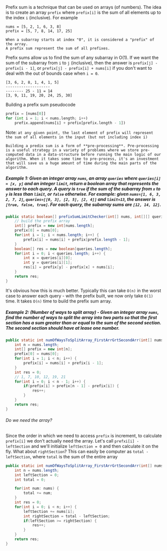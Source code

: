 Prefix sum is a technique that can be used on arrays (of numbers). The idea is to create an array `prefix` where `prefix[i]` is the sum of all elements up to the index `i` (inclusive). For example
```
nums = [5, 2, 1, 6, 3, 8]
prefix = [5, 7, 8, 14, 17, 25]

When a subarray starts at index "0", it is considered a "prefix" of the array. 
A prefix sum represent the sum of all prefixes.
```

Prefix sums allow us to find the sum of any subarray in O(1). If we want the sum of the subarray from `i` to `j` (inclusive), then the answer is `prefix[j] - prefix[i - 1]`, or `prefix[j] - prefix[i] + nums[i]` if you don't want to deal with the  out of bounds case when `i = 0`. 

```
[3, 6, 2, 8, 1, 4, 1, 5]
--------------------
-------- 25 - 11 = 14
[3, 9, 11, 19, 20, 24, 25, 30]
```

Building a prefix sum pseudocode
```python
prefix = [nums[0]]
for (int i = 1; i < nums.length; i++) 
	prefix.append(nums[i] + prefix[prefix.length - 1])
```
Note: `at any given point, the last element of prefix will represent the sum of all elements in the input (but not including index i)`

```
Building a predix sum is a form of **pre-processing**. Pre-processing is a useful strategy in a variety of problems where we store pre-computed data in a data-structure before running the main logic of our algorithm. When it takes some time to pre-process, it's an investment that will save us a huge amount of time during the main parts of the algorithm.
```
##### Example 1: Given an integer array `nums`, an array `queries` where `queries[i] = [x, y]` and an integer `limit`, return a boolean array that represents the answer to each query. A query is `true` if the sum of the subarray from `x` to `y` is less than `limit`, or `false` otherwise. For example: given `nums=[1, 6, 3, 2, 7, 2]`, `queries=[[0, 3], [2, 5], [2, 4]]` and `limit=13`, the answer is `[true, false, true]`. For each query, the subarray sums are `[12, 14, 12]`. 

```java
public static boolean[] prefixSumLimitChecker(int[] nums, int[][] queries, int limit) {
	// build the prefix array
	int[] prefix = new int[nums.length];
	prefix[0] = nums[0];
	for(int i = 1; i < nums.length; i++) {
		prefix[i] = nums[i] + prefix[prefix.length - 1];
	}
	boolean[] res = new boolean[queries.length];
	for(int i = 0; i < queries.length; i++) {
		int x = queries[i][0];
		int y = queries[i][1];
		res[i] = prefix[y] - prefix[x] + nums[i];
	} 
	return res;
}
```
It's obvious how this is much better. Typically this can take `O(n)` in the worst case to answer each query - with the prefix built, we now only take `O(1)` time. It takes `O(n)` time to build the prefix sum array. 

##### Example 2: (Number of ways to split array) - Given an integer array `nums`, find the number of ways to split the array into two parts so that the first section has a sum greater than or equal to the sum of the second section. The second section should have at lease one number.
```java
public static int numOfWaysToSplitArray_FirstArrGrtSecondArr(int[] nums) {
	int n = nums.length;
	int[] prefix = new int[n];
	prefix[0] = nums[0];
	for(int i = 1; i < n; i++) {
		prefix[i] = nums[i] + prefix[i - 1];
	}
	int res = 0;
	// 1, 7, 10, 12, 19, 21
	for(int i = 0; i < n - 1; i++) {
		if(prefix[i] > prefix[n - 1] - prefix[i]) {
			res++;
		}
	}
	return res;
}
```

###### Do we need the array?  
Since the order in which we need to access `prefix` is increment, to calculate `prefix[i]` we don't actually need the array. Let's call `prefxi[i] - leftSection` and we'll initialize `leftSection = 0` and then calculate it on the fly. 
What about `rightSection`? This can easily be computer as `total - leftSection`, where `total` is the sum of the entire array 
```java
public static int numOfWaysToSplitArray_FirstArrGrtSecondArr(int[] nums) {
	int n = nums.length;
	int leftSection = 0;
	int total = 0;

	for(int num: nums) {
		total += num;
	}
	int res = 0;
	for(int i = 0; i < n; i++) {
		leftSection += nums[i];
		int rightSection = total - leftSection;
		if(leftSection >= rightSection) {
			res++;
		} 
	}
	return res;
} 
```

